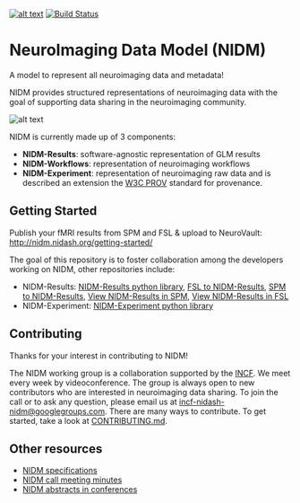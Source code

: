 [![alt text](https://www.incf.org/themes/incf/images/logo.svg "INCF")](http://incf.org) [![Build Status](https://travis-ci.org/incf-nidash/nidm.png?branch=master)](https://travis-ci.org/incf-nidash/nidm) 

# NeuroImaging Data Model (NIDM)

A model to represent all neuroimaging data and metadata! 

NIDM provides structured representations of neuroimaging data with the goal of supporting data sharing in the neuroimaging community. 
 
![alt text](http://nidm.nidash.org/specs/img/nidm-layer-cake.png "NIDM components")

NIDM is currently made up of 3 components:
 - **NIDM-Results**: software-agnostic representation of GLM results
 - **NIDM-Workflows**: representation of neuroimaging workflows
 - **NIDM-Experiment**: representation of neuroimaging raw data
and is described an extension the [W3C PROV](http://www.w3.org/TR/prov-primer/) standard for provenance.

## Getting Started

Publish your fMRI results from SPM and FSL & upload to NeuroVault: http://nidm.nidash.org/getting-started/

The goal of this repository is to foster collaboration among the developers working on NIDM, other repositories include: 

 * NIDM-Results: [NIDM-Results python library](https://github.com/incf-nidash/nidmresults), [FSL to NIDM-Results](https://github.com/incf-nidash/nidmresults-fsl), [SPM to NIDM-Results](https://github.com/incf-nidash/nidmresults-spm), [View NIDM-Results in SPM](https://github.com/incf-nidash/nidmresults-spmhtml), [View NIDM-Results in FSL](https://github.com/incf-nidash/nidmresults-fslhtml)
 * NIDM-Experiment: [NIDM-Experiment python library](https://github.com/incf-nidash/pyNIDM)


## Contributing

Thanks for your interest in contributing to NIDM! 

The NIDM working group is a collaboration supported by the [INCF](http://www.incf.org). We meet every week by videoconference. The group is always open to new contributors who are interested in neuroimaging data sharing. To join the call or to ask any question, please email us at incf-nidash-nidm@googlegroups.com. There are many ways to contribute. To get started, take a look at [CONTRIBUTING.md](CONTRIBUTING.md).

## Other resources
 * [NIDM specifications](http://nidm.nidash.org)
 * [NIDM call meeting minutes](https://drive.google.com/drive/folders/0B3KAfE6L3piOMWsyc0FyU1JWY3c?usp=sharing)
 * [NIDM abstracts in conferences](https://drive.google.com/drive/folders/0B3KAfE6L3piOTExkaWdlaVZGaHc)

